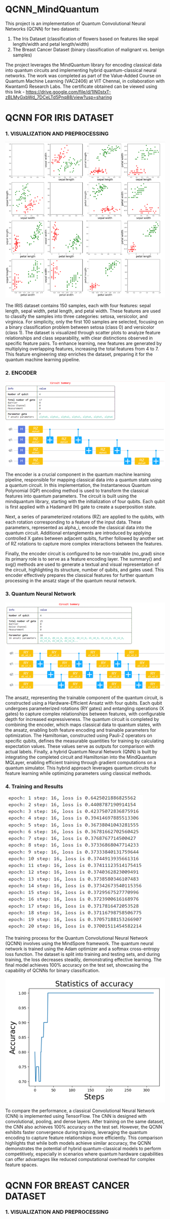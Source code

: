 # QCNN_MindQuantum

This project is an implementation of Quantum Convolutional Neural Networks (QCNN) for two datasets:
1) The Iris Dataset (classification of flowers based on features like sepal length/width and petal length/width)
2) The Breast Cancer Dataset (binary classification of malignant vs. benign samples)

The project leverages the MindQuantum library for encoding classical data into quantum circuits and implementing hybrid quantum-classical neural networks. The work was completed as part of the Value-Added Course on Quantum Machine Learning (VAC2406) at VIT Chennai, in collaboration with KwantamG Research Labs. The certificate obtained can be viewed using this link - 
https://drive.google.com/file/d/1lN0stxT-zBLMyGxbWd_7DCeLTd5Pnq88/view?usp=sharing

# QCNN FOR IRIS DATASET
### 1. VISUALIZATION AND PREPROCESSING
![Project Diagram](assets/IRIS_Visualization.png)

The IRIS dataset contains 150 samples, each with four features: sepal length, sepal width, petal length, and petal width. These features are used to classify the samples into three categories: setosa, versicolor, and virginica. For simplicity, only the first 100 samples are selected, focusing on a binary classification problem between setosa (class 0) and versicolor (class 1). The dataset is visualized through scatter plots to analyze feature relationships and class separability, with clear distinctions observed in specific feature pairs. To enhance learning, new features are generated by multiplying overlapping features, increasing the total features from 4 to 7. This feature engineering step enriches the dataset, preparing it for the quantum machine learning pipeline.

### 2. ENCODER
![Project Diagram](assets/Encoder.png)

The encoder is a crucial component in the quantum machine learning pipeline, responsible for mapping classical data into a quantum state using a quantum circuit. In this implementation, the Instantaneous Quantum Polynomial (IQP) encoding method is used to transform the classical features into quantum parameters. The circuit is built using the mindquantum library, starting with the initialization of four qubits. Each qubit is first applied with a Hadamard (H) gate to create a superposition state.

Next, a series of parameterized rotations (RZ) are applied to the qubits, with each rotation corresponding to a feature of the input data. These parameters, represented as alpha_i, encode the classical data into the quantum circuit. Additional entanglements are introduced by applying controlled X gates between adjacent qubits, further followed by another set of RZ rotations to capture more complex interactions between the features.

Finally, the encoder circuit is configured to be non-trainable (no_grad) since its primary role is to serve as a feature encoding layer. The summary() and svg() methods are used to generate a textual and visual representation of the circuit, highlighting its structure, number of qubits, and gates used. This encoder effectively prepares the classical features for further quantum processing in the ansatz stage of the quantum neural network.

### 3. Quantum Neural Network
![Project Diagram](assets/Ansatz.png)

The ansatz, representing the trainable component of the quantum circuit, is constructed using a Hardware-Efficient Ansatz with four qubits. Each qubit undergoes parameterized rotations (RY gates) and entangling operations (X gates) to capture complex relationships between features, with configurable depth for increased expressiveness. The quantum circuit is completed by combining the encoder, which maps classical data to quantum states, with the ansatz, enabling both feature encoding and trainable parameters for optimization. The Hamiltonian, constructed using Pauli-Z operators on specific qubits, defines the measurable quantities for training by calculating expectation values. These values serve as outputs for comparison with actual labels. Finally, a hybrid Quantum Neural Network (QNN) is built by integrating the completed circuit and Hamiltonian into the MindQuantum MQLayer, enabling efficient training through gradient computations on a quantum simulator. This hybrid approach leverages quantum circuits for feature learning while optimizing parameters using classical methods.

### 4. Training and Results
![Project Diagram](assets/Result1.png)

The training process for the Quantum Convolutional Neural Network (QCNN) involves using the MindSpore framework. The quantum neural network is trained using the Adam optimizer and a softmax cross-entropy loss function. The dataset is split into training and testing sets, and during training, the loss decreases steadily, demonstrating effective learning. The final model achieves 100% accuracy on the test set, showcasing the capability of QCNNs for binary classification.

![Project Diagram](assets/Result2.png)

To compare the performance, a classical Convolutional Neural Network (CNN) is implemented using TensorFlow. The CNN is designed with convolutional, pooling, and dense layers. After training on the same dataset, the CNN also achieves 100% accuracy on the test set. However, the QCNN exhibits faster convergence during training, leveraging the quantum encoding to capture feature relationships more efficiently. This comparison highlights that while both models achieve similar accuracy, the QCNN demonstrates the potential of hybrid quantum-classical models to perform competitively, especially in scenarios where quantum hardware capabilities can offer advantages like reduced computational overhead for complex feature spaces.

# QCNN FOR BREAST CANCER DATASET

### 1. VISUALIZATION AND PREPROCESSING

